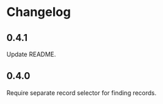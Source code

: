 # Changelog

## 0.4.1

Update README.


## 0.4.0

Require separate record selector for finding records.
